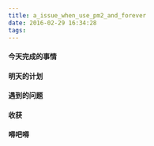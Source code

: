 ```yaml
---
title: a_issue_when_use_pm2_and_forever
date: 2016-02-29 16:34:28
tags:
---
```


#### 今天完成的事情

#### 明天的计划

#### 遇到的问题

#### 收获

#### 嘚吧嘚
